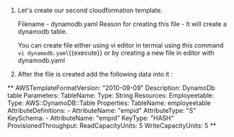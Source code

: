 1. Let's create our second cloudformation template.

	Filename - dynamodb.yaml
	Reason for creating this file - It will create a dynamodb table.
	
	You can create file either using vi editor in termial using this command `vi dynamodb.yaml`{{execute}} or by creating a new file in editor with dynamodb.yaml

2. After the file is created add the following data into it :

**
AWSTemplateFormatVersion: "2010-09-09"
Description: DynamoDb table 
Parameters:
  TableName: 
    Type: String 
Resources:
  Employeetable: 
    Type: AWS::DynamoDB::Table
    Properties:
      TableName: employeetable
      AttributeDefinitions: 
        - AttributeName: "empid"
          AttributeType: "S"
      KeySchema:
        - AttributeName: "empid"
          KeyType: "HASH"
      ProvisionedThroughput: 
        ReadCapacityUnits: 5
        WriteCapacityUnits: 5
**
